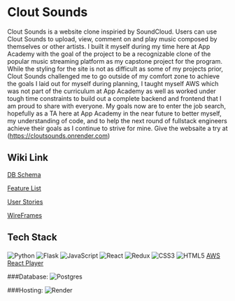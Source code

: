 <h1>Clout Sounds</h1>

Clout Sounds is a website clone inspiried by SoundCloud. Users can use Clout Sounds to upload, view, comment on and play music composed by themselves or other artists. I built it myself during my time here at App Academy with the goal of the project to be a recognizable clone of the popular music streaming platform as my capstone project for the program. While the styling for the site is not as difficult as some of my projects prior, Clout Sounds challenged me to go outside of my comfort zone to achieve the goals I laid out for myself during planning, I taught myself AWS which was not part of the curriculum at App Academy as well as worked under tough time constraints to build out a complete backend and frontend that I am proud to share with everyone. My goals now are to enter the job search, hopefully as a TA here at App Academy in the near future to better myself, my understanding of code, and to help the next round of fullstack engineers achieve their goals as I continue to strive for mine. Give the websaite a try at (https://cloutsounds.onrender.com)

## Wiki Link
[DB Schema](https://github.com/Holidaez/cloutsounds/wiki/DB-Schema)<p>
[Feature List](https://github.com/Holidaez/cloutsounds/wiki/Feature-List)<p>
[User Stories](https://github.com/Holidaez/cloutsounds/wiki/User-Stories)<p>
[WireFrames](https://github.com/Holidaez/cloutsounds/wiki/Wireframes)<p>

## Tech Stack <p>
![Python](https://img.shields.io/badge/python-3670A0?style=for-the-badge&logo=python&logoColor=ffdd54) ![Flask](https://img.shields.io/badge/flask-%23000.svg?style=for-the-badge&logo=flask&logoColor=white) ![JavaScript](https://img.shields.io/badge/javascript-%23323330.svg?style=for-the-badge&logo=javascript&logoColor=%23F7DF1E) ![React](https://img.shields.io/badge/react-%2320232a.svg?style=for-the-badge&logo=react&logoColor=%2361DAFB) ![Redux](https://img.shields.io/badge/redux-%23593d88.svg?style=for-the-badge&logo=redux&logoColor=white) ![CSS3](https://img.shields.io/badge/css3-%231572B6.svg?style=for-the-badge&logo=css3&logoColor=white) ![HTML5](https://img.shields.io/badge/html5-%23E34F26.svg?style=for-the-badge&logo=html5&logoColor=white)
[AWS](https://aws.amazon.com/free/?trk=fce796e8-4ceb-48e0-9767-89f7873fac3d&sc_channel=ps&s_kwcid=AL!4422!3!432339156150!e!!g!!aws&ef_id=Cj0KCQiA5NSdBhDfARIsALzs2ECn75i_HXoTE4n5ZC4171vjvht1svyYL5G-RZ05zsBhi1XKUo5VoUsaAr86EALw_wcB:G:s&s_kwcid=AL!4422!3!432339156150!e!!g!!aws&all-free-tier.sort-by=item.additionalFields.SortRank&all-free-tier.sort-order=asc&awsf.Free%20Tier%20Types=*all&awsf.Free%20Tier%20Categories=*all)
[React Player](https://www.npmjs.com/package/react-player)

###Database:
![Postgres](https://img.shields.io/badge/postgres-%23316192.svg?style=for-the-badge&logo=postgresql&logoColor=white)

###Hosting:
![Render](https://img.shields.io/badge/Render-%46E3B7.svg?style=for-the-badge&logo=render&logoColor=white)
